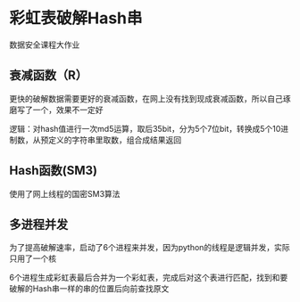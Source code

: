 # 彩虹表破解Hash串

数据安全课程大作业

## 衰减函数（R）

更快的破解数据需要更好的衰减函数，在网上没有找到现成衰减函数，所以自己琢磨写了一个，效果不一定好

逻辑：对hash值进行一次md5运算，取后35bit，分为5个7位bit，转换成5个10进制数，从预定义的字符串里取数，组合成结果返回

## Hash函数(SM3)

使用了网上线程的国密SM3算法

## 多进程并发

为了提高破解速率，启动了6个进程来并发，因为python的线程是逻辑并发，实际只用了一个核

6个进程生成彩虹表最后合并为一个彩虹表，完成后对这个表进行匹配，找到和要破解的Hash串一样的串的位置后向前查找原文

